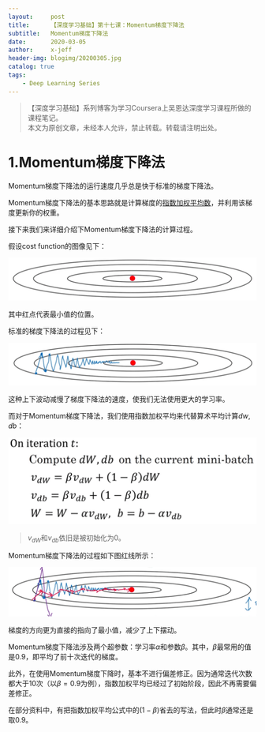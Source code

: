```yaml
---
layout:     post
title:      【深度学习基础】第十七课：Momentum梯度下降法
subtitle:   Momentum梯度下降法
date:       2020-03-05
author:     x-jeff
header-img: blogimg/20200305.jpg
catalog: true
tags:
    - Deep Learning Series
---
```

>【深度学习基础】系列博客为学习Coursera上吴恩达深度学习课程所做的课程笔记。  
>本文为原创文章，未经本人允许，禁止转载。转载请注明出处。

# 1.Momentum梯度下降法

Momentum梯度下降法的运行速度几乎总是快于标准的梯度下降法。

Momentum梯度下降法的基本思路就是计算梯度的[指数加权平均数](http://shichaoxin.com/2020/02/25/深度学习基础-第十六课-指数加权平均/)，并利用该梯度更新你的权重。

接下来我们来详细介绍下Momentum梯度下降法的计算过程。

假设cost function的图像见下：

![](https://github.com/x-jeff/BlogImage/raw/master/DeepLearningSeries/Lesson17/17x1.png)

其中红点代表最小值的位置。

标准的梯度下降法的过程见下：

![](https://github.com/x-jeff/BlogImage/raw/master/DeepLearningSeries/Lesson17/17x2.png)

这种上下波动减慢了梯度下降法的速度，使我们无法使用更大的学习率。

而对于Momentum梯度下降法，我们使用指数加权平均来代替算术平均计算$dw,db$：

![](https://github.com/x-jeff/BlogImage/raw/master/DeepLearningSeries/Lesson17/17x3.png)

>$v_{dW}$和$v_{db}$依旧是被初始化为0。

Momentum梯度下降法的过程如下图红线所示：

![](https://github.com/x-jeff/BlogImage/raw/master/DeepLearningSeries/Lesson17/17x4.png)

梯度的方向更为直接的指向了最小值，减少了上下摆动。

Momentum梯度下降法涉及两个超参数：学习率$\alpha$和参数$\beta$。其中，$\beta$最常用的值是0.9，即平均了前十次迭代的梯度。

此外，在使用Momentum梯度下降时，基本不进行偏差修正。因为通常迭代次数都大于10次（以$\beta=0.9$为例），指数加权平均已经过了初始阶段，因此不再需要偏差修正。

在部分资料中，有把指数加权平均公式中的$(1-\beta)$省去的写法，但此时$\beta$通常还是取0.9。